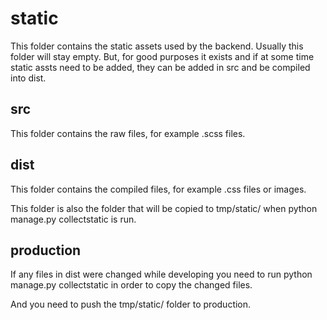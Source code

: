 # static
This folder contains the static assets used by the backend. Usually this folder will stay empty. But, for good purposes it exists and if at some time static assts need to be added, they can be added in src and be compiled into dist.

## src
This folder contains the raw files, for example .scss files.

## dist
This folder contains the compiled files, for example .css files or images. 

This folder is also the folder that will be copied to tmp/static/ when python manage.py collectstatic is run.

## production
If any files in dist were changed while developing you need to run python manage.py collectstatic in order to copy the changed files. 

And you need to push the tmp/static/ folder to production.
